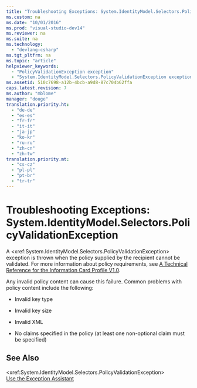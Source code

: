 ```yaml
---
title: "Troubleshooting Exceptions: System.IdentityModel.Selectors.PolicyValidationException"
ms.custom: na
ms.date: "10/01/2016"
ms.prod: "visual-studio-dev14"
ms.reviewer: na
ms.suite: na
ms.technology: 
  - "devlang-csharp"
ms.tgt_pltfrm: na
ms.topic: "article"
helpviewer_keywords: 
  - "PolicyValidationException exception"
  - "System.IdentityModel.Selectors.PolicyValidationException exception"
ms.assetid: 510c7698-a12b-4bcb-a9d8-87c704b62ffa
caps.latest.revision: 7
ms.author: "mblome"
manager: "douge"
translation.priority.ht: 
  - "de-de"
  - "es-es"
  - "fr-fr"
  - "it-it"
  - "ja-jp"
  - "ko-kr"
  - "ru-ru"
  - "zh-cn"
  - "zh-tw"
translation.priority.mt: 
  - "cs-cz"
  - "pl-pl"
  - "pt-br"
  - "tr-tr"
---
```

# Troubleshooting Exceptions: System.IdentityModel.Selectors.PolicyValidationException
A \<xref:System.IdentityModel.Selectors.PolicyValidationException> exception is thrown when the policy supplied by the recipient cannot be validated. For more information about policy requirements, see [A Technical Reference for the Information Card Profile V1.0](http://go.microsoft.com/fwlink/?LinkID=102401).  
  
 Any invalid policy content can cause this failure. Common problems with policy content include the following:  
  
-   Invalid key type  
  
-   Invalid key size  
  
-   Invalid XML  
  
-   No claims specified in the policy (at least one non-optional claim must be specified)  
  
## See Also  
 \<xref:System.IdentityModel.Selectors.PolicyValidationException>   
 [Use the Exception Assistant](../Topic/How%20to:%20Use%20the%20Exception%20Assistant.md)